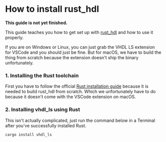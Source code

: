 # How to install rust_hdl

**This guide is not yet finished.**

This guide teaches you how to get set up with [rust_hdl](https://github.com/vhdl-ls/rust_hdl) and how to use it properly.

If you are on Windows or Linux, you can just grab the VHDL LS extension for VSCode and you should just be fine. But for macOS, we have to build the thing from scratch because the extension doesn't ship the binary unfortunately.

### 1. Installing the Rust toolchain

First you have to follow the official [Rust installation guide](https://www.rust-lang.org/tools/install) because it is needed to build rust_hdl from scratch. Which we unfortunately have to do because it doesn't come with the VSCode extension on macOS.

### 2. Installing vhdl_ls using Rust

This isn't actually complicated, just run the command below in a Terminal after you've successfully installed Rust.

```sh
cargo install vhdl_ls
```
